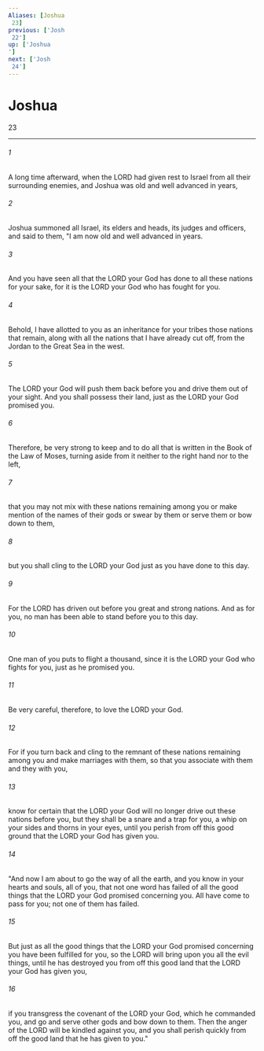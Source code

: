```yaml
---
Aliases: [Joshua 23]
previous: ['Josh 22']
up: ['Joshua']
next: ['Josh 24']
---
```

# Joshua 23

***
 

###### 1 
A long time afterward, when the LORD had given rest to Israel from all their surrounding enemies, and Joshua was old and well advanced in years,  

###### 2 
Joshua summoned all Israel, its elders and heads, its judges and officers, and said to them, "I am now old and well advanced in years.  

###### 3 
And you have seen all that the LORD your God has done to all these nations for your sake, for it is the LORD your God who has fought for you.  

###### 4 
Behold, I have allotted to you as an inheritance for your tribes those nations that remain, along with all the nations that I have already cut off, from the Jordan to the Great Sea in the west.  

###### 5 
The LORD your God will push them back before you and drive them out of your sight. And you shall possess their land, just as the LORD your God promised you.  

###### 6 
Therefore, be very strong to keep and to do all that is written in the Book of the Law of Moses, turning aside from it neither to the right hand nor to the left,  

###### 7 
that you may not mix with these nations remaining among you or make mention of the names of their gods or swear by them or serve them or bow down to them,  

###### 8 
but you shall cling to the LORD your God just as you have done to this day.  

###### 9 
For the LORD has driven out before you great and strong nations. And as for you, no man has been able to stand before you to this day.  

###### 10 
One man of you puts to flight a thousand, since it is the LORD your God who fights for you, just as he promised you.  

###### 11 
Be very careful, therefore, to love the LORD your God.  

###### 12 
For if you turn back and cling to the remnant of these nations remaining among you and make marriages with them, so that you associate with them and they with you,  

###### 13 
know for certain that the LORD your God will no longer drive out these nations before you, but they shall be a snare and a trap for you, a whip on your sides and thorns in your eyes, until you perish from off this good ground that the LORD your God has given you.  

###### 14 
"And now I am about to go the way of all the earth, and you know in your hearts and souls, all of you, that not one word has failed of all the good things that the LORD your God promised concerning you. All have come to pass for you; not one of them has failed.  

###### 15 
But just as all the good things that the LORD your God promised concerning you have been fulfilled for you, so the LORD will bring upon you all the evil things, until he has destroyed you from off this good land that the LORD your God has given you,  

###### 16 
if you transgress the covenant of the LORD your God, which he commanded you, and go and serve other gods and bow down to them. Then the anger of the LORD will be kindled against you, and you shall perish quickly from off the good land that he has given to you."
